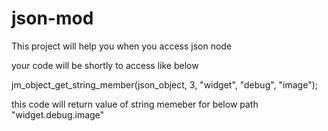# json-mod

This project will help you when you access json node

your code will be shortly to access like below

jm_object_get_string_member(json_object, 3, "widget", "debug", "image");

this code will return value of string memeber for below path
"widget.debug.image"


